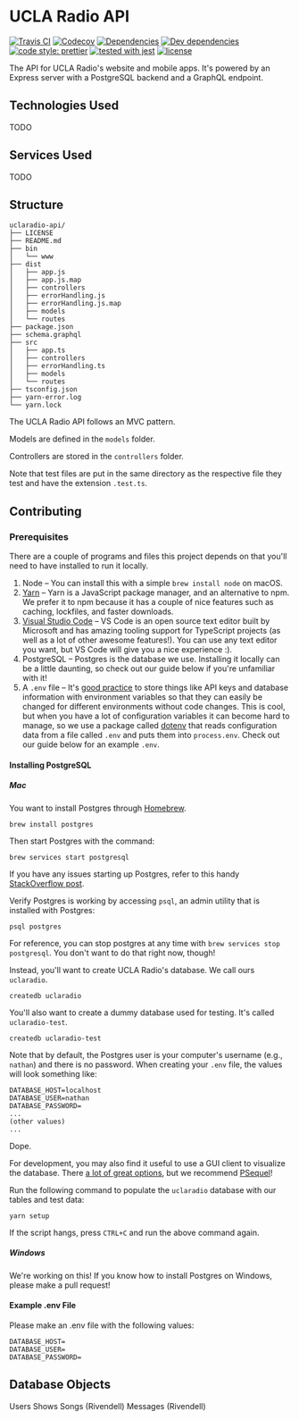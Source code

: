 # UCLA Radio API

[![Travis CI](https://img.shields.io/travis/uclaradio/uclaradio-api/master.svg?style=flat)](https://travis-ci.org/uclaradio/uclaradio-api)
[![Codecov](https://img.shields.io/codecov/c/github/uclaradio/uclaradio-api.svg)](https://codecov.io/github/uclaradio/uclaradio-api)
[![Dependencies](https://david-dm.org/uclaradio/uclaradio-api/status.svg?style=flat)](https://david-dm.org/uclaradio/uclaradio-api)
[![Dev dependencies](https://david-dm.org/uclaradio/uclaradio-api/dev-status.svg?style=flat)](https://david-dm.org/uclaradio/uclaradio-api?type=dev)
[![code style: prettier](https://img.shields.io/badge/code_style-prettier-ff69b4.svg?style=flat)](https://github.com/prettier/prettier)
[![tested with jest](https://img.shields.io/badge/tested_with-jest-99424f.svg?style=flat)](https://github.com/facebook/jest)
[![license](https://img.shields.io/github/license/uclaradio/uclaradio-api.svg)](/LICENSE)

The API for UCLA Radio's website and mobile apps. It's powered by an Express
server with a PostgreSQL backend and a GraphQL endpoint.

## Technologies Used

TODO

## Services Used

TODO

## Structure

```
uclaradio-api/
├── LICENSE
├── README.md
├── bin
│   └── www
├── dist
│   ├── app.js
│   ├── app.js.map
│   ├── controllers
│   ├── errorHandling.js
│   ├── errorHandling.js.map
│   ├── models
│   └── routes
├── package.json
├── schema.graphql
├── src
│   ├── app.ts
│   ├── controllers
│   ├── errorHandling.ts
│   ├── models
│   └── routes
├── tsconfig.json
├── yarn-error.log
└── yarn.lock
```

The UCLA Radio API follows an MVC pattern.

Models are defined in the `models` folder.

Controllers are stored in the `controllers` folder.

Note that test files are put in the same directory as the respective file they
test and have the extension `.test.ts`.

## Contributing

### Prerequisites

There are a couple of programs and files this project depends on that you'll
need to have installed to run it locally.

1. Node – You can install this with a simple `brew install node` on macOS.
2. [Yarn](https://yarnpkg.com/lang/en/docs/install/) – Yarn is a JavaScript
   package manager, and an alternative to npm. We prefer it to npm because it
   has a couple of nice features such as caching, lockfiles, and faster
   downloads.
3. [Visual Studio Code](https://code.visualstudio.com) – VS Code is an open
   source text editor built by Microsoft and has amazing tooling support for
   TypeScript projects (as well as a lot of other awesome features!). You can
   use any text editor you want, but VS Code will give you a nice experience :).
4. PostgreSQL – Postgres is the database we use. Installing it locally can be a
   little daunting, so check out our guide below if you're unfamiliar with it!
5. A `.env` file – It's [good practice](https://12factor.net/config) to store
   things like API keys and database information with environment variables so
   that they can easily be changed for different environments without code
   changes. This is cool, but when you have a lot of configuration variables it
   can become hard to manage, so we use a package called
   [dotenv](https://www.npmjs.com/package/dotenv) that reads configuration data
   from a file called `.env` and puts them into `process.env`. Check out our
   guide below for an example `.env`.

#### Installing PostgreSQL

##### Mac

You want to install Postgres through [Homebrew](https://brew.sh).

```shell
brew install postgres
```

Then start Postgres with the command:

```shell
brew services start postgresql
```

If you have any issues starting up Postgres, refer to this handy [StackOverflow post](https://stackoverflow.com/questions/13410686/postgres-could-not-connect-to-server).

Verify Postgres is working by accessing `psql`, an admin utility that is installed with Postgres:

```shell
psql postgres
```

For reference, you can stop postgres at any time with
`brew services stop postgresql`. You don't want to do that right now, though!

Instead, you'll want to create UCLA Radio's database. We call ours `uclaradio`.

```shell
createdb uclaradio
```

You'll also want to create a dummy database used for testing. It's called
`uclaradio-test`.

```shell
createdb uclaradio-test
```

Note that by default, the Postgres user is your computer's username (e.g., `nathan`) and there is
no password. When creating your `.env` file, the values will look something
like:

```
DATABASE_HOST=localhost
DATABASE_USER=nathan
DATABASE_PASSWORD=
...
(other values)
...
```

Dope.

For development, you may also find it useful to use a GUI client to visualize
the database. There
[a lot of great options](https://wiki.postgresql.org/wiki/Community_Guide_to_PostgreSQL_GUI_Tools),
but we recommend [PSequel](http://www.psequel.com)!

Run the following command to populate the `uclaradio` database with our tables and test data:

```
yarn setup
```

If the script hangs, press `CTRL+C` and run the above command again.

##### Windows

We're working on this! If you know how to install Postgres on Windows, please
make a pull request!

#### Example .env File

Please make an .env file with the following values:

```
DATABASE_HOST=
DATABASE_USER=
DATABASE_PASSWORD=
```

## Database Objects

Users Shows Songs (Rivendell) Messages (Rivendell)
